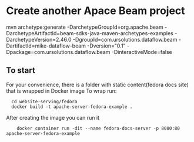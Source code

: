 # Create another Apace Beam project

mvn archetype:generate -DarchetypeGroupId=org.apache.beam -DarchetypeArtifactId=beam-sdks-java-maven-archetypes-examples
-DarchetypeVersion=2.46.0 -DgroupId=com.ursolutions.dataflow.beam -DartifactId=mike-dataflow-beam
-Dversion=\"0.1\" -Dpackage=com.ursolutions.dataflow.beam -DinteractiveMode=false

## To start
For your convenience, there is a folder with static content(fedora docs site) that is wrapped in Docker image
To wrap run:
```shell
  cd website-serving/fedora  
  docker build -t apache-server-fedora-example .
```

After creating the image you can run it
```shell
    docker container run -dit --name fedora-docs-server -p 8080:80 apache-server-fedora-example
```